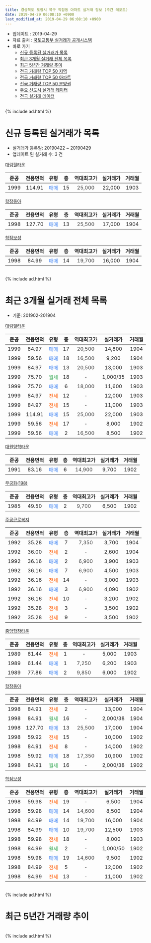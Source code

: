 ```yaml
---
title: 경상북도 포항시 북구 학잠동 아파트 실거래 정보 (주간 레포트)
date: 2019-04-29 06:08:10 +0900
last_modified_at: 2019-04-29 06:08:10 +0900
---
```


* 업데이트 : 2019-04-29
* 자료 출처 : [국토교통부 실거래가 공개시스템](http://rt.molit.go.kr)
* 바로 가기
    * [신규 등록된 실거래가 목록](#신규-등록된-실거래가-목록)
    * [최근 3개월 실거래 전체 목록](#최근-3개월-실거래-전체-목록)
    * [최근 5년간 거래량 추이](#최근-5년간-거래량-추이)
    * [전국 거래량 TOP 50 지역](https://inasie.github.io/apt-trade-info/최근-3개월-전국에서-가장-거래가-많이-발생한-지역)
    * [전국 거래량 TOP 50 아파트](https://inasie.github.io/apt-trade-info/최근-3개월-전국에서-가장-거래가-많이-발생한-아파트)
    * [전국 거래량 TOP 50 분양권](https://inasie.github.io/apt-trade-info/최근-3개월-전국에서-가장-거래가-많이-발생한-분양권)
    * [주요 신도시 실거래 데이터](https://inasie.github.io/apt-trade-info/주요-신도시)
    * [전국 실거래 데이터](https://inasie.github.io/apt-trade-info/전국)
<br>
{% include ad.html %}
<br>

# 신규 등록된 실거래가 목록
* 실거래가 등록일: 20190422 ~ 20190429
* 업데이트 된 실거래 수: 3 건


[대림힐타운](https://search.naver.com/search.naver?query=%EA%B2%BD%EC%83%81%EB%B6%81%EB%8F%84+%ED%8F%AC%ED%95%AD%EC%8B%9C+%EB%B6%81%EA%B5%AC+%ED%95%99%EC%9E%A0%EB%8F%99+%EB%8C%80%EB%A6%BC%ED%9E%90%ED%83%80%EC%9A%B4)

|준공|전용면적|유형|층|역대최고가|실거래가|거래월|
|:---:|:---:|:---:|:---:|:---:|:---:|:---:|
|1999|114.91|<span style="color:#4285f3">매매</span>|15|<span style="color:#444444">25,000</span>|22,000|1903|

[학잠동아](https://search.naver.com/search.naver?query=%EA%B2%BD%EC%83%81%EB%B6%81%EB%8F%84+%ED%8F%AC%ED%95%AD%EC%8B%9C+%EB%B6%81%EA%B5%AC+%ED%95%99%EC%9E%A0%EB%8F%99+%ED%95%99%EC%9E%A0%EB%8F%99%EC%95%84)

|준공|전용면적|유형|층|역대최고가|실거래가|거래월|
|:---:|:---:|:---:|:---:|:---:|:---:|:---:|
|1998|127.70|<span style="color:#4285f3">매매</span>|13|<span style="color:#444444">25,500</span>|17,000|1904|

[학잠보성](https://search.naver.com/search.naver?query=%EA%B2%BD%EC%83%81%EB%B6%81%EB%8F%84+%ED%8F%AC%ED%95%AD%EC%8B%9C+%EB%B6%81%EA%B5%AC+%ED%95%99%EC%9E%A0%EB%8F%99+%ED%95%99%EC%9E%A0%EB%B3%B4%EC%84%B1)

|준공|전용면적|유형|층|역대최고가|실거래가|거래월|
|:---:|:---:|:---:|:---:|:---:|:---:|:---:|
|1998|84.99|<span style="color:#4285f3">매매</span>|14|<span style="color:#444444">19,700</span>|16,000|1904|


<br>
{% include ad.html %}
<br>

# 최근 3개월 실거래 전체 목록
* 기준: 201902-201904


[대림힐타운](https://search.naver.com/search.naver?query=%EA%B2%BD%EC%83%81%EB%B6%81%EB%8F%84+%ED%8F%AC%ED%95%AD%EC%8B%9C+%EB%B6%81%EA%B5%AC+%ED%95%99%EC%9E%A0%EB%8F%99+%EB%8C%80%EB%A6%BC%ED%9E%90%ED%83%80%EC%9A%B4)

|준공|전용면적|유형|층|역대최고가|실거래가|거래월|
|:---:|:---:|:---:|:---:|:---:|:---:|:---:|
|1999|84.97|<span style="color:#4285f3">매매</span>|17|<span style="color:#444444">20,500</span>|14,800|1904|
|1999|59.56|<span style="color:#4285f3">매매</span>|18|<span style="color:#444444">16,500</span>|9,200|1904|
|1999|84.97|<span style="color:#4285f3">매매</span>|13|<span style="color:#444444">20,500</span>|13,000|1903|
|1999|75.70|<span style="color:#34a853">월세</span>|18|<span style="color:#444444">-</span>|1,000/35|1903|
|1999|75.70|<span style="color:#4285f3">매매</span>|6|<span style="color:#444444">18,000</span>|11,600|1903|
|1999|84.97|<span style="color:#ff5a00">전세</span>|12|<span style="color:#444444">-</span>|12,000|1903|
|1999|84.97|<span style="color:#ff5a00">전세</span>|15|<span style="color:#444444">-</span>|11,000|1903|
|1999|114.91|<span style="color:#4285f3">매매</span>|15|<span style="color:#444444">25,000</span>|22,000|1903|
|1999|59.56|<span style="color:#ff5a00">전세</span>|17|<span style="color:#444444">-</span>|8,000|1902|
|1999|59.56|<span style="color:#4285f3">매매</span>|2|<span style="color:#444444">16,500</span>|8,500|1902|

[대원양학타운](https://search.naver.com/search.naver?query=%EA%B2%BD%EC%83%81%EB%B6%81%EB%8F%84+%ED%8F%AC%ED%95%AD%EC%8B%9C+%EB%B6%81%EA%B5%AC+%ED%95%99%EC%9E%A0%EB%8F%99+%EB%8C%80%EC%9B%90%EC%96%91%ED%95%99%ED%83%80%EC%9A%B4)

|준공|전용면적|유형|층|역대최고가|실거래가|거래월|
|:---:|:---:|:---:|:---:|:---:|:---:|:---:|
|1991|83.16|<span style="color:#4285f3">매매</span>|6|<span style="color:#444444">14,900</span>|9,700|1902|

[무궁화(198)](https://search.naver.com/search.naver?query=%EA%B2%BD%EC%83%81%EB%B6%81%EB%8F%84+%ED%8F%AC%ED%95%AD%EC%8B%9C+%EB%B6%81%EA%B5%AC+%ED%95%99%EC%9E%A0%EB%8F%99+%EB%AC%B4%EA%B6%81%ED%99%94%28198%29)

|준공|전용면적|유형|층|역대최고가|실거래가|거래월|
|:---:|:---:|:---:|:---:|:---:|:---:|:---:|
|1985|49.50|<span style="color:#4285f3">매매</span>|2|<span style="color:#444444">9,700</span>|6,500|1902|

[주공근로복지](https://search.naver.com/search.naver?query=%EA%B2%BD%EC%83%81%EB%B6%81%EB%8F%84+%ED%8F%AC%ED%95%AD%EC%8B%9C+%EB%B6%81%EA%B5%AC+%ED%95%99%EC%9E%A0%EB%8F%99+%EC%A3%BC%EA%B3%B5%EA%B7%BC%EB%A1%9C%EB%B3%B5%EC%A7%80)

|준공|전용면적|유형|층|역대최고가|실거래가|거래월|
|:---:|:---:|:---:|:---:|:---:|:---:|:---:|
|1992|35.28|<span style="color:#4285f3">매매</span>|7|<span style="color:#444444">7,350</span>|3,700|1904|
|1992|36.00|<span style="color:#ff5a00">전세</span>|2|<span style="color:#444444">-</span>|2,600|1904|
|1992|36.16|<span style="color:#4285f3">매매</span>|2|<span style="color:#444444">6,900</span>|3,900|1903|
|1992|36.16|<span style="color:#4285f3">매매</span>|7|<span style="color:#444444">6,900</span>|4,500|1903|
|1992|36.16|<span style="color:#ff5a00">전세</span>|14|<span style="color:#444444">-</span>|3,000|1903|
|1992|36.16|<span style="color:#4285f3">매매</span>|3|<span style="color:#444444">6,900</span>|4,090|1902|
|1992|36.16|<span style="color:#ff5a00">전세</span>|10|<span style="color:#444444">-</span>|3,200|1902|
|1992|35.28|<span style="color:#ff5a00">전세</span>|3|<span style="color:#444444">-</span>|3,500|1902|
|1992|35.28|<span style="color:#ff5a00">전세</span>|9|<span style="color:#444444">-</span>|3,500|1902|

[중앙학잠타운](https://search.naver.com/search.naver?query=%EA%B2%BD%EC%83%81%EB%B6%81%EB%8F%84+%ED%8F%AC%ED%95%AD%EC%8B%9C+%EB%B6%81%EA%B5%AC+%ED%95%99%EC%9E%A0%EB%8F%99+%EC%A4%91%EC%95%99%ED%95%99%EC%9E%A0%ED%83%80%EC%9A%B4)

|준공|전용면적|유형|층|역대최고가|실거래가|거래월|
|:---:|:---:|:---:|:---:|:---:|:---:|:---:|
|1989|61.44|<span style="color:#ff5a00">전세</span>|1|<span style="color:#444444">-</span>|5,000|1903|
|1989|61.44|<span style="color:#4285f3">매매</span>|1|<span style="color:#444444">7,250</span>|6,200|1903|
|1989|77.86|<span style="color:#4285f3">매매</span>|2|<span style="color:#444444">9,850</span>|6,000|1902|

[학잠동아](https://search.naver.com/search.naver?query=%EA%B2%BD%EC%83%81%EB%B6%81%EB%8F%84+%ED%8F%AC%ED%95%AD%EC%8B%9C+%EB%B6%81%EA%B5%AC+%ED%95%99%EC%9E%A0%EB%8F%99+%ED%95%99%EC%9E%A0%EB%8F%99%EC%95%84)

|준공|전용면적|유형|층|역대최고가|실거래가|거래월|
|:---:|:---:|:---:|:---:|:---:|:---:|:---:|
|1998|84.91|<span style="color:#ff5a00">전세</span>|2|<span style="color:#444444">-</span>|13,000|1904|
|1998|84.91|<span style="color:#34a853">월세</span>|16|<span style="color:#444444">-</span>|2,000/38|1904|
|1998|127.70|<span style="color:#4285f3">매매</span>|13|<span style="color:#444444">25,500</span>|17,000|1904|
|1998|59.92|<span style="color:#ff5a00">전세</span>|15|<span style="color:#444444">-</span>|10,000|1902|
|1998|84.91|<span style="color:#ff5a00">전세</span>|8|<span style="color:#444444">-</span>|14,000|1902|
|1998|59.92|<span style="color:#4285f3">매매</span>|18|<span style="color:#444444">17,350</span>|10,900|1902|
|1998|84.91|<span style="color:#34a853">월세</span>|16|<span style="color:#444444">-</span>|2,000/38|1902|

[학잠보성](https://search.naver.com/search.naver?query=%EA%B2%BD%EC%83%81%EB%B6%81%EB%8F%84+%ED%8F%AC%ED%95%AD%EC%8B%9C+%EB%B6%81%EA%B5%AC+%ED%95%99%EC%9E%A0%EB%8F%99+%ED%95%99%EC%9E%A0%EB%B3%B4%EC%84%B1)

|준공|전용면적|유형|층|역대최고가|실거래가|거래월|
|:---:|:---:|:---:|:---:|:---:|:---:|:---:|
|1998|59.98|<span style="color:#ff5a00">전세</span>|19|<span style="color:#444444">-</span>|6,500|1904|
|1998|59.98|<span style="color:#4285f3">매매</span>|14|<span style="color:#444444">14,600</span>|8,500|1904|
|1998|84.99|<span style="color:#4285f3">매매</span>|14|<span style="color:#444444">19,700</span>|16,000|1904|
|1998|84.99|<span style="color:#4285f3">매매</span>|10|<span style="color:#444444">19,700</span>|12,500|1903|
|1998|59.98|<span style="color:#ff5a00">전세</span>|18|<span style="color:#444444">-</span>|8,000|1903|
|1998|84.99|<span style="color:#34a853">월세</span>|2|<span style="color:#444444">-</span>|1,000/50|1902|
|1998|59.98|<span style="color:#4285f3">매매</span>|19|<span style="color:#444444">14,600</span>|9,500|1902|
|1998|84.99|<span style="color:#ff5a00">전세</span>|5|<span style="color:#444444">-</span>|12,000|1902|
|1998|84.99|<span style="color:#ff5a00">전세</span>|13|<span style="color:#444444">-</span>|11,000|1902|


<br>
{% include ad.html %}
<br>

# 최근 5년간 거래량 추이


<div style="width:100%;">
    <canvas id="deal_progress" height="200"></canvas>
</div>

<script>
new Chart(document.getElementById("deal_progress"), {
    type: 'line',
    data: {
        labels: ['201404','201405','201406','201407','201408','201409','201410','201411','201412','201501','201502','201503','201504','201505','201506','201507','201508','201509','201510','201511','201512','201601','201602','201603','201604','201605','201606','201607','201608','201609','201610','201611','201612','201701','201702','201703','201704','201705','201706','201707','201708','201709','201710','201711','201712','201801','201802','201803','201804','201805','201806','201807','201808','201809','201810','201811','201812','201901','201902','201903','201904'],
        datasets: [{
            label: '매매',
            pointRadius: 1,
            data: [18, 16, 24, 19, 25, 22, 19, 20, 17, 26, 16, 32, 34, 17, 22, 13, 14, 19, 19, 11, 3, 7, 10, 7, 14, 13, 11, 7, 13, 15, 15, 16, 7, 9, 14, 6, 14, 7, 18, 10, 6, 8, 9, 8, 4, 5, 9, 14, 4, 7, 12, 7, 6, 10, 5, 7, 6, 8, 7, 7, 6],
            borderColor: "rgba(255, 201, 14, 1)",
            backgroundColor: "rgba(255, 201, 14, 0.5)",
            fill: false,
            lineTension: 0
        },{
            label: '전월세',
            pointRadius: 1,
            data: [5, 8, 12, 9, 7, 9, 8, 2, 3, 4, 5, 12, 2, 5, 12, 8, 8, 5, 8, 8, 4, 7, 12, 13, 6, 11, 3, 9, 7, 9, 12, 10, 5, 5, 8, 4, 7, 8, 2, 1, 5, 9, 9, 6, 4, 5, 11, 10, 6, 15, 6, 8, 5, 12, 10, 6, 7, 4, 10, 6, 4],
            borderColor: "rgba(0, 141, 185, 1)",
            backgroundColor: "rgba(0, 141, 185, 0.5)",
            fill: false,
            lineTension: 0
        }
        ]
    },
    options: {
        responsive: true,
        title: {
            display: false
        },
        tooltips: {
            mode: 'index',
            intersect: false
        },
        hover: {
            mode: 'nearest',
            intersect: true
        },
        scales: {
            xAxes: [{
                display: true,
                scaleLabel: {
                    display: true,
                    labelString: '년/월'
                }
            }],
            yAxes: [{
                display: true,
                ticks: {
                    suggestedMin: 0,
                },
                scaleLabel: {
                    display: true,
                    labelString: '실거래 수'
                }
            }]
        }
    }
});

</script>


<br>
{% include ad.html %}
<br>


